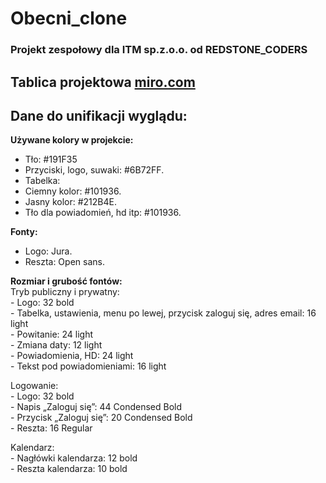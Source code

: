 # Obecni_clone
### Projekt zespołowy dla ITM sp.z.o.o. od REDSTONE_CODERS

Tablica projektowa [miro.com](https://miro.com/welcomeonboard/b25YWlhCN21YSmJFTFNNVno5dlppVkxWQjVaWmFyV1FndDFjYmQxbWtabUhDZGtzNVZuU3BpSzFoNm9EaXprYnwzNDU4NzY0NTM5MDc5NzgyMDE4fDI=?share_link_id=916940200239 'miro')
------

## Dane do unifikacji wyglądu:
**Używane kolory w projekcie:**  
- Tło: #191F35  
- Przyciski, logo, suwaki: #6B72FF.  
- Tabelka:  
- Ciemny kolor: #101936.  
- Jasny kolor: #212B4E.  
- Tło dla powiadomień, hd itp: #101936. 

**Fonty:**  
- Logo: Jura.  
- Reszta: Open sans. 

**Rozmiar  i grubość fontów:**  
Tryb publiczny i prywatny:  
	- Logo: 32 bold  
	- Tabelka, ustawienia, menu po lewej, przycisk zaloguj się, adres email: 16 light  
	- Powitanie: 24 light  
	- Zmiana daty: 12 light  
	- Powiadomienia, HD: 24 light  
	- Tekst pod powiadomieniami: 16 light  
	  
Logowanie:  
	- Logo: 32 bold  
	- Napis „Zaloguj się”:  44 Condensed Bold  
	- Przycisk „Zaloguj się”: 20 Condensed Bold  
	- Reszta: 16 Regular
  
Kalendarz:  
	- Nagłówki kalendarza: 12 bold  
	- Reszta kalendarza: 10 bold  
